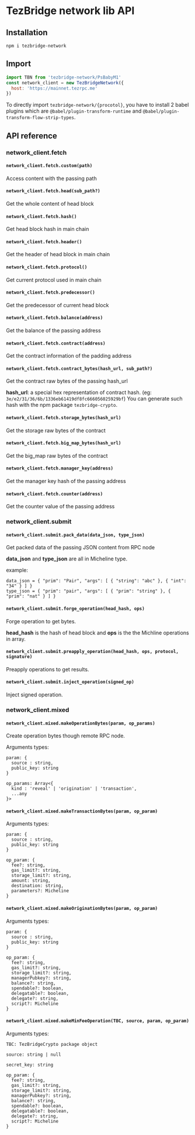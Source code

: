 # TezBridge network lib API

## Installation
```
npm i tezbridge-network
```

## Import
```javascript
import TBN from 'tezbridge-network/PsBabyM1'
const network_client = new TezBridgeNetwork({
  host: 'https://mainnet.tezrpc.me'
})
```

To directly import `tezbridge-network/{procotol}`, you have to install 2 babel plugins which are `@babel/plugin-transform-runtime` and `@babel/plugin-transform-flow-strip-types`.


## API reference

### network_client.fetch

#### `network_client.fetch.custom(path)`
Access content with the passing path

#### `network_client.fetch.head(sub_path?)`
Get the whole content of head block

#### `network_client.fetch.hash()`
Get head block hash in main chain

#### `network_client.fetch.header()`
Get the header of head block in main chain

#### `network_client.fetch.protocol()`
Get current protocol used in main chain

#### `network_client.fetch.predecessor()`
Get the predecessor of current head block

#### `network_client.fetch.balance(address)`
Get the balance of the passing address

#### `network_client.fetch.contract(address)`
Get the contract information of the padding address

#### `network_client.fetch.contract_bytes(hash_url, sub_path?)`
Get the contract raw bytes of the passing hash_url

**hash_url**: a special hex representation of contract hash. (eg: `3e/e2/31/36/6b/1336eb61419df8fc666056025929bf`)
You can generate such hash with the npm package `tezbridge-crypto`.

#### `network_client.fetch.storage_bytes(hash_url)`
Get the storage raw bytes of the contract

#### `network_client.fetch.big_map_bytes(hash_url)`
Get the big_map raw bytes of the contract

#### `network_client.fetch.manager_key(address)`
Get the manager key hash of the passing address

#### `network_client.fetch.counter(address)`
Get the counter value of the passing address


### network_client.submit

#### `network_client.submit.pack_data(data_json, type_json)`
Get packed data of the passing JSON content from RPC node

**data_json** and **type_json** are all in Micheline type.

example:
```
data_json = { "prim": "Pair", "args": [ { "string": "abc" }, { "int": "34" } ] }
type_json = { "prim": "pair", "args": [ { "prim": "string" }, { "prim": "nat" } ] }
``` 

#### `network_client.submit.forge_operation(head_hash, ops)`
Forge operation to get bytes.

**head_hash** is the hash of head block and **ops** is the the Michline operations in array.

#### `network_client.submit.preapply_operation(head_hash, ops, protocol, signature)`
Preapply operations to get results.

#### `network_client.submit.inject_operation(signed_op)`
Inject signed operation.


### network_client.mixed

#### `network_client.mixed.makeOperationBytes(param, op_params)`
Create operation bytes though remote RPC node.

Arguments types:
```
param: {
  source : string,
  public_key: string
}

op_params: Array<{
  kind : 'reveal' | 'origination' | 'transaction',
  ...any
}>
```

#### `network_client.mixed.makeTransactionBytes(param, op_param)`

Arguments types:
```
param: {
  source : string,
  public_key: string
}

op_param: {
  fee?: string,
  gas_limit?: string,
  storage_limit?: string,
  amount: string,
  destination: string,
  parameters?: Micheline
}
```

#### `network_client.mixed.makeOriginationBytes(param, op_param)`

Arguments types:
```
param: {
  source : string,
  public_key: string
}

op_param: {
  fee?: string,
  gas_limit?: string,
  storage_limit?: string,
  managerPubkey?: string,
  balance?: string,
  spendable?: boolean,
  delegatable?: boolean,
  delegate?: string,
  script?: Micheline
}
```

#### `network_client.mixed.makeMinFeeOperation(TBC, source, param, op_param)`

Arguments types:
```
TBC: TezBridgeCrypto package object

source: string | null

secret_key: string

op_param: {
  fee?: string,
  gas_limit?: string,
  storage_limit?: string,
  managerPubkey?: string,
  balance?: string,
  spendable?: boolean,
  delegatable?: boolean,
  delegate?: string,
  script?: Micheline
}
```